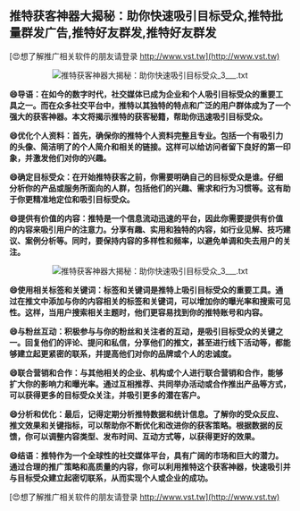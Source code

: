 ## **推特获客神器大揭秘：助你快速吸引目标受众,推特批量群发广告,推特好友群发,推特好友群发**

[😍想了解推广相关软件的朋友请登录 http://www.vst.tw](http://www.vst.tw)

 <center><img src="https://vst.tw/MP4/tuiguang/png/3.png" alt="推特获客神器大揭秘：助你快速吸引目标受众_3___.txt"></center>

**😄导语：在如今的数字时代，社交媒体已成为企业和个人吸引目标受众的重要工具之一。而在众多社交平台中，推特以其独特的特点和广泛的用户群体成为了一个强大的获客神器。本文将揭示推特的获客秘籍，帮助你迅速吸引目标受众。**

**😄优化个人资料：首先，确保你的推特个人资料完整且专业。包括一个有吸引力的头像、简洁明了的个人简介和相关的链接。这样可以给访问者留下良好的第一印象，并激发他们对你的兴趣。**

**😄确定目标受众：在开始推特获客之前，你需要明确自己的目标受众是谁。仔细分析你的产品或服务所面向的人群，包括他们的兴趣、需求和行为习惯等。这有助于你更精准地定位和吸引目标受众。**

**😄提供有价值的内容：推特是一个信息流动迅速的平台，因此你需要提供有价值的内容来吸引用户的注意力。分享有趣、实用和独特的内容，如行业见解、技巧建议、案例分析等。同时，要保持内容的多样性和频率，以避免单调和失去用户的关注。**

 <center><img src="https://vst.tw/MP4/tuiguang/png/7.png" alt="推特获客神器大揭秘：助你快速吸引目标受众_3___.txt"></center>

**😄使用相关标签和关键词：标签和关键词是推特上吸引目标受众的重要工具。通过在推文中添加与你的内容相关的标签和关键词，可以增加你的曝光率和搜索可见性。这样，当用户搜索相关主题时，他们更容易找到你的推特账号和内容。**

**😄与粉丝互动：积极参与与你的粉丝和关注者的互动，是吸引目标受众的关键之一。回复他们的评论、提问和私信，分享他们的推文，甚至进行线下活动等，都能够建立起更紧密的联系，并提高他们对你的品牌或个人的忠诚度。**

**😄联合营销和合作：与其他相关的企业、机构或个人进行联合营销和合作，能够扩大你的影响力和曝光率。通过互相推荐、共同举办活动或合作推出产品等方式，可以获得更多的目标受众关注，并吸引更多的潜在客户。**

**😄分析和优化：最后，记得定期分析推特数据和统计信息。了解你的受众反应、推文效果和关键指标，可以帮助你不断优化和改进你的获客策略。根据数据的反馈，你可以调整内容类型、发布时间、互动方式等，以获得更好的效果。**

**😄结语：推特作为一个全球性的社交媒体平台，具有广阔的市场和巨大的潜力。通过合理的推广策略和高质量的内容，你可以利用推特这个获客神器，快速吸引并与目标受众建立起密切联系，从而实现个人或企业的成功。**

[😍想了解推广相关软件的朋友请登录 http://www.vst.tw](http://www.vst.tw)



